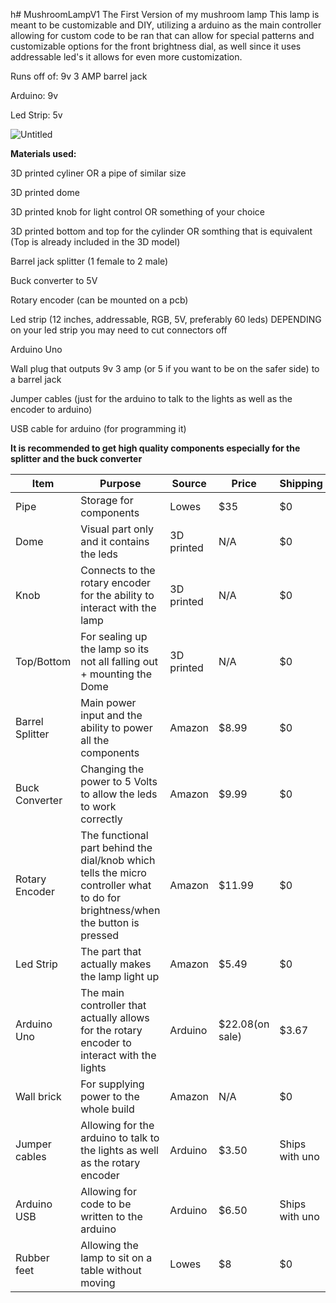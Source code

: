 h# MushroomLampV1
The First Version of my mushroom lamp
This lamp is meant to be customizable and DIY, utilizing a arduino as the main controller allowing for custom code to be ran that can allow for special patterns and customizable options for the front brightness dial, as well since it uses addressable led's it allows for even more customization.

Runs off of: 9v 3 AMP barrel jack

Arduino: 9v

Led Strip: 5v

![Untitled](https://github.com/user-attachments/assets/47a2e66f-97d6-46ff-b654-8348a965a057)

**Materials used:**

3D printed cyliner OR a pipe of similar size

3D printed dome

3D printed knob for light control OR something of your choice

3D printed bottom and top for the cylinder OR somthing that is equivalent (Top is already included in the 3D model)

Barrel jack splitter (1 female to 2 male)

Buck converter to 5V

Rotary encoder (can be mounted on a pcb)

Led strip (12 inches, addressable, RGB, 5V, preferably 60 leds) DEPENDING on your led strip you may need to cut connectors off

Arduino Uno

Wall plug that outputs 9v 3 amp (or 5 if you want to be on the safer side) to a barrel jack

Jumper cables (just for the arduino to talk to the lights as well as the encoder to arduino)

USB cable for arduino (for programming it)

**It is recommended to get high quality components especially for the splitter and the buck converter**

|     Item      |                                                        Purpose                                                               |     Source    |     Price     |    Shipping    |     Total      |
| ------------- | ---------------------------------------------------------------------------------------------------------------------------- | ------------- | ------------- | -------------- | -------------- |
|Pipe           |Storage for components                                                                                                        |Lowes          |$35            |      $0        |                |
|Dome           |Visual part only and it contains the leds                                                                                     |3D printed     |N/A            |      $0        |                |
|Knob           |Connects to the rotary encoder for the ability to interact with the lamp                                                      |3D printed     |N/A            |      $0        |                |
|Top/Bottom     |For sealing up the lamp so its not all falling out + mounting the Dome                                                        |3D printed     |N/A            |      $0        |                |
|Barrel Splitter|Main power input and the ability to power all the components                                                                  |Amazon         |$8.99          |      $0        |                |
|Buck Converter |Changing the power to 5 Volts to allow the leds to work correctly                                                             |Amazon         |$9.99          |      $0        |                |
|Rotary Encoder |The functional part behind the dial/knob which tells the micro controller what to do for brightness/when the button is pressed|Amazon         |$11.99         |      $0        |                |
|Led Strip      |The part that actually makes the lamp light up                                                                                |Amazon         |$5.49          |      $0        |                |
|Arduino Uno    |The main controller that actually allows for the rotary encoder to interact with the lights                                   |Arduino        |$22.08(on sale)|      $3.67     |                |
|Wall brick     |For supplying power to the whole build                                                                                        |Amazon         |N/A            |      $0        |                |
|Jumper cables  |Allowing for the arduino to talk to the lights as well as the rotary encoder                                                  |Arduino        |$3.50          |Ships with uno  |                |
|Arduino USB    |Allowing for code to be written to the arduino                                                                                |Arduino        |$6.50          |Ships with uno  |                |
|Rubber feet    |Allowing the lamp to sit on a table without moving                                                                            |Lowes          |$8             |      $0        |     $111.04    |
